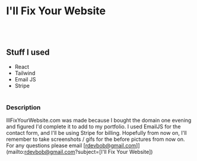 # I'll Fix Your Website
<br /> <br />

## Stuff I used
- React <br />
- Tailwind <br />
- Email JS <br />
- Stripe <br /> <br />

### Description
IllFixYourWebsite.com was made because I bought the domain one evening and figured I'd complete it to add to my portfolio. I used EmailJS for the contact form, and I'll be using Stripe for billing. Hopefully from now on, I'll remember to take screenshots / gifs for the before pictures from now on. For any questions please email [rdevbob@gmail.com]](mailto:rdevbob@gmail.com?subject=[I'll Fix Your Website])